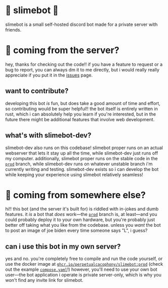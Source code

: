 # 🌸 slimebot 🌸
slimebot is a small self-hosted discord bot made for a private server with friends.

# 🐞 coming from the server?
hey, thanks for checking out the code!! if you have a feature to request or a bug to report, you can always dm it to me directly, but i would really really appreciate if you put it in the [issues](https://github.com/perpetualcacophony/slimebot/issues) page.

## want to contribute?
developing this bot *is* fun, but does take a good amount of time and effort, so contributing would be super helpful!! the bot itself is entirely written in rust, which i can absolutely help you learn if you're interested, but in the future there might be additional features that involve web development.

## what's with slimebot-dev?
slimebot-dev also runs on this codebase! slimebot proper runs on an actual webserver that lets it stay up all the time, while slimebot-dev just runs off my computer. additionally, slimebot proper runs on the stable code in the [`prod`](https://github.com/perpetualcacophony/slimebot/tree/prod) branch, while slimebot-dev runs on whatever unstable branch i'm currently writing and testing. slimebot-dev exists so i can develop the bot while keeping your experience using slimebot relatively seamless!

# 🐞 coming from somewhere else?
hi!! this bot (and the server it's built for) is riddled with in-jokes and dumb features. it *is* a bot that *does* work—the [`prod`](https://github.com/perpetualcacophony/slimebot/tree/prod) branch is, at least—and you could probably deploy it to your own hardware, but you're probably just better off taking what you like from the codebase. unless you *want* the bot to post an image of joe biden every time someone says "L", i guess?

## can i use this bot in my own server?
yes and no. you're completely free to compile and run the code yourself, or use the docker image at [`ghcr.io/perpetualcacophony/slimebot:prod`](https://ghcr.io/perpetualcacophony/slimebot) (check out the example [`compose.yaml`](example-compose.yaml)!) however, you'll need to use your own bot user—the bot application i operate is private server-only, which is why you won't find any invite link for slimebot.
